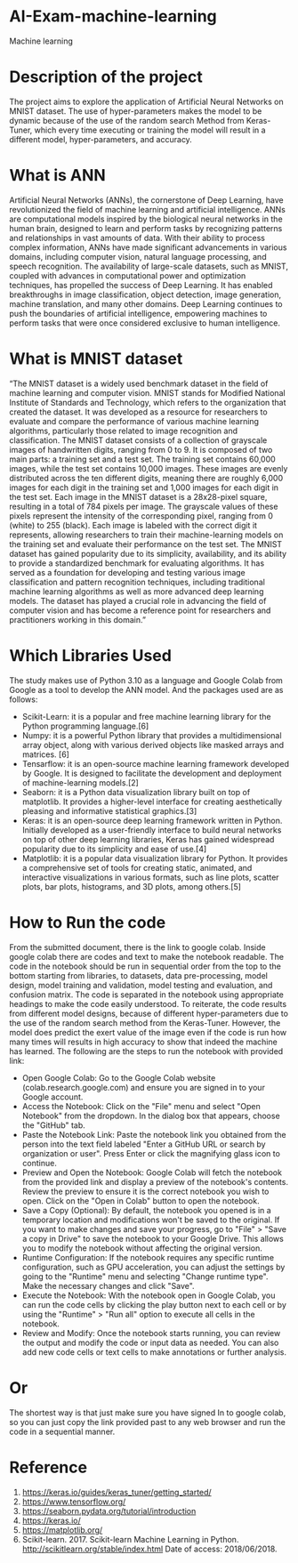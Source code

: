 # AI-Exam-machine-learning
Machine learning 

# Description of the project
The project aims to explore the application of Artificial Neural Networks on MNIST dataset. The use of hyper-parameters makes the model to be dynamic because of the use of the random search Method from Keras-Tuner, which every time executing or training the model will result in a different model, hyper-parameters, and accuracy. 

# What is ANN
Artificial Neural Networks (ANNs), the cornerstone of Deep Learning, have revolutionized the field of machine learning and artificial intelligence. ANNs are computational models inspired by the biological neural networks in the human brain, designed to learn and perform tasks by recognizing patterns and relationships in vast amounts of data. With their ability to process complex information, ANNs have made significant advancements in various domains, including computer vision, natural language processing, and speech recognition. The availability of large-scale datasets, such as MNIST, coupled with advances in computational power and optimization techniques, has propelled the success of Deep Learning. It has enabled breakthroughs in image classification, object detection, image generation, machine translation, and many other domains. Deep Learning continues to push the boundaries of artificial intelligence, empowering machines to perform tasks that were once considered exclusive to human intelligence.

# What is MNIST dataset
“The MNIST dataset is a widely used benchmark dataset in the field of machine learning and computer vision. MNIST stands for Modified National Institute of Standards and Technology, which refers to the organization that created the dataset. It was developed as a resource for researchers to evaluate and compare the performance of various machine learning algorithms, particularly those related to image recognition and classification. The MNIST dataset consists of a collection of grayscale images of handwritten digits, ranging from 0 to 9. It is composed of two main parts: a training set and a test set. The training set contains 60,000 images, while the test set contains 10,000 images. These images are evenly distributed across the ten different digits, meaning there are roughly 6,000 images for each digit in the training set and 1,000 images for each digit in the test set.
Each image in the MNIST dataset is a 28x28-pixel square, resulting in a total of 784 pixels per image. The grayscale values of these pixels represent the intensity of the corresponding pixel, ranging from 0 (white) to 255 (black). Each image is labeled with the correct digit it represents, allowing researchers to train their machine-learning models on the training set and evaluate their performance on the test set. The MNIST dataset has gained popularity due to its simplicity, availability, and its ability to provide a standardized benchmark for evaluating algorithms. It has served as a foundation for developing and testing various image classification and pattern recognition techniques, including traditional machine learning algorithms as well as more advanced deep learning models. The dataset has played a crucial role in advancing the field of computer vision and has become a reference point for researchers and practitioners working in this domain.” 

# Which Libraries Used
The study makes use of Python 3.10 as a language and Google Colab from Google as a tool to develop the ANN model. And the packages used are as follows:
*	Scikit-Learn: it is a popular and free machine learning library for the Python programming language.[6]
*	Numpy:  it is a powerful Python library that provides a multidimensional array object, along with various derived objects like masked arrays and matrices. [6]
*	Tensarflow: it is an open-source machine learning framework developed by Google. It is designed to facilitate the development and deployment of machine-learning models.[2]
*	Seaborn: it is a Python data visualization library built on top of matplotlib. It provides a higher-level interface for creating aesthetically pleasing and informative statistical graphics.[3]
*	Keras: it is an open-source deep learning framework written in Python. Initially developed as a user-friendly interface to build neural networks on top of other deep learning libraries, Keras has gained widespread popularity due to its simplicity and ease of use.[4]
*	Matplotlib: it is a popular data visualization library for Python. It provides a comprehensive set of tools for creating static, animated, and interactive visualizations in various formats, such as line plots, scatter plots, bar plots, histograms, and 3D plots, among others.[5]

# How to Run the code
From the submitted document, there is the link to google colab. Inside google colab there are codes and text to make the notebook readable. The code in the notebook should be run in sequential order from the top to the bottom starting from libraries, to datasets, data pre-processing, model design, model training and validation, model testing and evaluation, and confusion matrix. The code is separated in the notebook using appropriate headings to make the code easily understood. To reiterate, the code results from different model designs, because of different hyper-parameters due to the use of the random search method from the Keras-Tuner. However, the model does predict the exert value of the image even if the code is run how many times will results in high accuracy to show that indeed the machine has learned. The following are the steps to run the notebook with provided link:

* Open Google Colab: Go to the Google Colab website (colab.research.google.com) and ensure you are signed in to your Google account.
* Access the Notebook: Click on the "File" menu and select "Open Notebook" from the dropdown. In the dialog box that appears, choose the "GitHub" tab.
* Paste the Notebook Link: Paste the notebook link you obtained from the person into the text field labeled "Enter a GitHub URL or search by organization or user". Press Enter or click the magnifying glass icon to continue.
* Preview and Open the Notebook: Google Colab will fetch the notebook from the provided link and display a preview of the notebook's contents. Review the preview to ensure it is the correct notebook you wish to open. Click on the "Open in Colab" button to open the notebook.
* Save a Copy (Optional): By default, the notebook you opened is in a temporary location and modifications won't be saved to the original. If you want to make changes and save your progress, go to "File" > "Save a copy in Drive" to save the notebook to your Google Drive. This allows you to modify the notebook without affecting the original version.
* Runtime Configuration: If the notebook requires any specific runtime configuration, such as GPU acceleration, you can adjust the settings by going to the "Runtime" menu and selecting "Change runtime type". Make the necessary changes and click "Save".
* Execute the Notebook: With the notebook open in Google Colab, you can run the code cells by clicking the play button next to each cell or by using the "Runtime" > "Run all" option to execute all cells in the notebook.
* Review and Modify: Once the notebook starts running, you can review the output and modify the code or input data as needed. You can also add new code cells or text cells to make annotations or further analysis.

# Or
The shortest way is that just make sure you have signed In to google colab, so you can just copy the link provided past to any web browser and run the code in a sequential manner.

# Reference 
1.	https://keras.io/guides/keras_tuner/getting_started/
2.	https://www.tensorflow.org/
3.	https://seaborn.pydata.org/tutorial/introduction
4.	https://keras.io/
5.	https://matplotlib.org/
6.	Scikit-learn. 2017. Scikit-learn Machine Learning in Python. http://scikitlearn.org/stable/index.html Date of access: 2018/06/2018.

